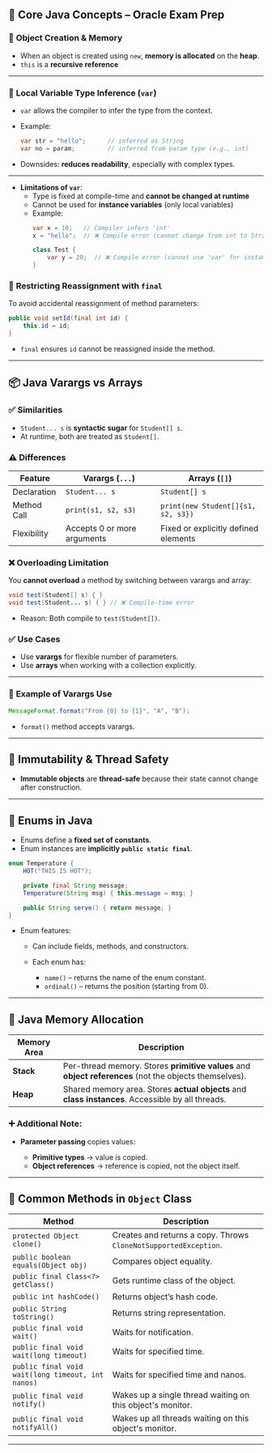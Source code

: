 ## 🧠 **Core Java Concepts – Oracle Exam Prep**

### 🔹 **Object Creation & Memory**

* When an object is created using `new`, **memory is allocated** on the **heap**.
* `this` is a **recursive reference**

---

### 🔹 **Local Variable Type Inference (`var`)**

* `var` allows the compiler to infer the type from the context.
* Example:

  ```java
  var str = "hello";      // inferred as String
  var no = param;         // inferred from param type (e.g., int)
  ```
* Downsides: **reduces readability**, especially with complex types.

---
* **Limitations of `var`**:
  * Type is fixed at compile-time and **cannot be changed at runtime**
  * Cannot be used for **instance variables** (only local variables)
  * Example:
    ```java
    var x = 10;   // Compiler infers 'int'
    x = "hello";  // ❌ Compile error (cannot change from int to String)
    
    class Test {
        var y = 20;  // ❌ Compile error (cannot use 'var' for instance variables)
    }
    ```

### 🔹 **Restricting Reassignment with `final`**

To avoid accidental reassignment of method parameters:

```java
public void setId(final int id) {
    this.id = id;
}
```

* `final` ensures `id` cannot be reassigned inside the method.

---

## 📦 **Java Varargs vs Arrays**

### ✅ **Similarities**

* `Student... s` is **syntactic sugar** for `Student[] s`.
* At runtime, both are treated as `Student[]`.

### ⚠️ **Differences**

| Feature     | Varargs (`...`)             | Arrays (`[]`)                        |
| ----------- | --------------------------- | ------------------------------------ |
| Declaration | `Student... s`              | `Student[] s`                        |
| Method Call | `print(s1, s2, s3)`         | `print(new Student[]{s1, s2, s3})`   |
| Flexibility | Accepts 0 or more arguments | Fixed or explicitly defined elements |

### ❌ **Overloading Limitation**

You **cannot overload** a method by switching between varargs and array:

```java
void test(Student[] s) { }
void test(Student... s) { } // ❌ Compile-time error
```

* Reason: Both compile to `test(Student[])`.

### ✅ **Use Cases**

* Use **varargs** for flexible number of parameters.
* Use **arrays** when working with a collection explicitly.

---

### 🔸 **Example of Varargs Use**

```java
MessageFormat.format("From {0} to {1}", "A", "B");
```

* `format()` method accepts varargs.

---

## 🚦 **Immutability & Thread Safety**

* **Immutable objects** are **thread-safe** because their state cannot change after construction.

---

## 📘 **Enums in Java**

* Enums define a **fixed set of constants**.
* Enum instances are **implicitly `public static final`**.

```java
enum Temperature {
    HOT("THIS IS HOT");

    private final String message;
    Temperature(String msg) { this.message = msg; }

    public String serve() { return message; }
}
```

* Enum features:

  * Can include fields, methods, and constructors.
  * Each enum has:

    * `name()` – returns the name of the enum constant.
    * `ordinal()` – returns the position (starting from 0).

---

## 💾 **Java Memory Allocation**

| Memory Area | Description                                                                                            |
| ----------- | ------------------------------------------------------------------------------------------------------ |
| **Stack**   | Per-thread memory. Stores **primitive values** and **object references** (not the objects themselves). |
| **Heap**    | Shared memory area. Stores **actual objects** and **class instances**. Accessible by all threads.      |

### ➕ Additional Note:

* **Parameter passing** copies values:

  * **Primitive types** → value is copied.
  * **Object references** → reference is copied, not the object itself.

---

## 🔧 **Common Methods in `Object` Class**

| Method                                            | Description                                                      |
| ------------------------------------------------- | ---------------------------------------------------------------- |
| `protected Object clone()`                        | Creates and returns a copy. Throws `CloneNotSupportedException`. |
| `public boolean equals(Object obj)`               | Compares object equality.                                        |
| `public final Class<?> getClass()`                | Gets runtime class of the object.                                |
| `public int hashCode()`                           | Returns object’s hash code.                                      |
| `public String toString()`                        | Returns string representation.                                   |
| `public final void wait()`                        | Waits for notification.                                          |
| `public final void wait(long timeout)`            | Waits for specified time.                                        |
| `public final void wait(long timeout, int nanos)` | Waits for specified time and nanos.                              |
| `public final void notify()`                      | Wakes up a single thread waiting on this object's monitor.       |
| `public final void notifyAll()`                   | Wakes up all threads waiting on this object's monitor.           |

---